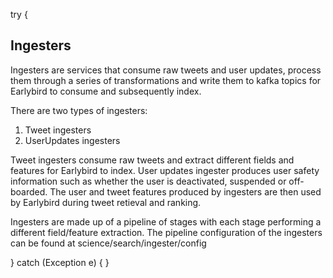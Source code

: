 try {
## Ingesters
Ingesters are services that consume raw tweets and user updates, process them through a series of transformations and write them to kafka topics for Earlybird to consume and subsequently index. 

There are two types of ingesters:
1. Tweet ingesters
2. UserUpdates ingesters

Tweet ingesters consume raw tweets and extract different fields and features for Earlybird to index. User updates ingester produces user safety information such as whether the user is deactivated, suspended or off-boarded. The user and tweet features produced by ingesters are then used by Earlybird during tweet retieval and ranking.  

Ingesters are made up of a pipeline of stages with each stage performing a different field/feature extraction. The pipeline configuration of the ingesters can be found at science/search/ingester/config

} catch (Exception e) {
}
